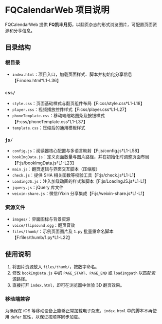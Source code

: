 # FQCalendarWeb 项目说明

FQCalendarWeb 提供 **FQ凯丰月历**，以翻页杂志的形式浏览图片，可配置页面资源和分享信息。

## 目录结构

### 根目录
- `index.html`：项目入口，加载页面样式、脚本并初始化分享信息【F:index.html†L1-L36】

### `css/`
- `style.css`：页面基础样式与翻页组件布局【F:css/style.css†L1-L18】
- `player.css`：视频播放控件样式【F:css/player.css†L1-L27】
- `phoneTemplate.css`：移动端缩略图条及按钮样式【F:css/phoneTemplate.css†L1-L37】
- `template.css`：压缩后的通用模板样式

### `js/`
- `config.js`：阅读器核心配置与多语言映射【F:js/config.js†L1-L58】
- `bookImgData.js`：定义页面数量与图片路径，并在初始化时调整页面布局【F:js/bookImgData.js†L1-L23】
- `main.js`：翻页逻辑与界面交互脚本（压缩版）
- `check.js`：提供 SHA 相关函数等校验工具【F:js/check.js†L1-L1】
- `LoadingJS.js`：注入加载动画的样式和脚本【F:js/LoadingJS.js†L1-L1】
- `jquery.js`：jQuery 库文件
- `weixin-share.js`：微信/Yixin 分享集成【F:js/weixin-share.js†L1-L1】

### 资源文件
- `images/`：界面图标与背景资源
- `voice/flipsound.ogg`：翻页音效
- `files/thumb/`：示例页面图片及 `1.py` 批量重命名脚本【F:files/thumb/1.py†L1-L22】

## 使用说明
1. 将图片资源放入 `files/thumb/`，按数字命名。
2. 修改 `bookImgData.js` 中的 `PAGE_START`、`PAGE_END` 或 `loadImgpath` 以匹配资源路径。
3. 直接打开 `index.html`，即可在浏览器中体验 3D 翻页效果。

### 移动端兼容
为确保在 iOS 等移动设备上能够正常加载电子杂志，`index.html` 中的脚本不再使用 `defer` 属性，以保证按顺序同步加载。


